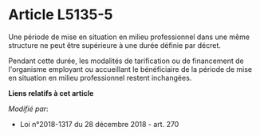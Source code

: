 # Article L5135-5

Une période de mise en situation en milieu professionnel dans une même structure ne peut être supérieure à une durée définie
par décret.

Pendant cette durée, les modalités de tarification ou de financement de l'organisme employant ou accueillant le bénéficiaire
de la période de mise en situation en milieu professionnel restent inchangées.

**Liens relatifs à cet article**

_Modifié par_:

  - Loi n°2018-1317 du 28 décembre 2018 - art. 270
